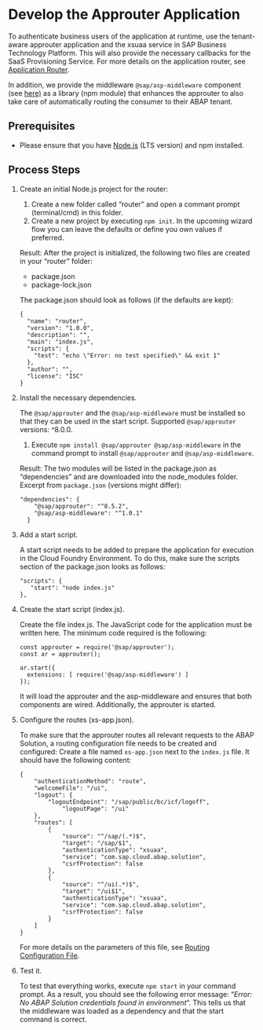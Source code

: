 <!-- loio44dbd0ae4d4b4d9c9c8371d711c22bfe -->

# Develop the Approuter Application

To authenticate business users of the application at runtime, use the tenant-aware approuter application and the xsuaa service in SAP Business Technology Platform. This will also provide the necessary callbacks for the SaaS Provisioning Service. For more details on the application router, see [Application Router](https://help.sap.com/viewer/65de2977205c403bbc107264b8eccf4b/Cloud/en-US/01c5f9ba7d6847aaaf069d153b981b51.html).

In addition, we provide the middleware `@sap/asp-middleware` component \(see [here\)](https://www.npmjs.com/package/@sap/asp-middleware) as a library \(npm module\) that enhances the approuter to also take care of automatically routing the consumer to their ABAP tenant.



<a name="loio44dbd0ae4d4b4d9c9c8371d711c22bfe__section_i3p_x1t_fnb"/>

## Prerequisites

-   Please ensure that you have [Node.js](https://nodejs.org/en/) \(LTS version\) and npm installed.




<a name="loio44dbd0ae4d4b4d9c9c8371d711c22bfe__section_m5r_1bt_fnb"/>

## Process Steps

1.  Create an initial Node.js project for the router:

    1.  Create a new folder called “router” and open a commant prompt \(terminal/cmd\) in this folder.
    2.  Create a new project by executing `npm init`. In the upcoming wizard flow you can leave the defaults or define you own values if preferred.

    Result: After the project is initialized, the following two files are created in your “router” folder:

    -   package.json
    -   package-lock.json

    The package.json should look as follows \(if the defaults are kept\):

    ```lang-json
    {
      "name": "router",
      "version": "1.0.0",
      "description": "",
      "main": "index.js",
      "scripts": {
        "test": "echo \"Error: no test specified\" && exit 1"
      },
      "author": "",
      "license": "ISC"
    }
    
    ```

2.  Install the necessary dependencies.

    The `@sap/approuter` and the `@sap/asp-middleware` must be installed so that they can be used in the start script. Supported `@sap/approuter` versions: ^8.0.0.

    1.  Execute `npm install @sap/approuter @sap/asp-middleware` in the command prompt to install `@sap/approuter` and `@sap/asp-middleware`.

    Result: The two modules will be listed in the package.json as “dependencies” and are downloaded into the node\_modules folder. Excerpt from `package.json` \(versions might differ\):

    ```lang-json
    "dependencies": {
        "@sap/approuter": "^8.5.2",
        "@sap/asp-middleware": "^1.0.1"
      }
    
    ```

3.  Add a start script.

    A start script needs to be added to prepare the application for execution in the Cloud Foundry Environment. To do this, make sure the scripts section of the package.json looks as follows:

    ```lang-json
    "scripts": {
       "start": "node index.js"
    },
    
    ```

4.  Create the start script \(index.js\).

    Create the file index.js. The JavaScript code for the application must be written here. The minimum code required is the following:

    ```lang-js
    const approuter = require('@sap/approuter');
    const ar = approuter();
    
    ar.start({
      extensions: [ require('@sap/asp-middleware') ]
    });
    
    ```

    It will load the approuter and the asp-middleware and ensures that both components are wired. Additionally, the approuter is started.

5.  Configure the routes \(xs-app.json\).

    To make sure that the approuter routes all relevant requests to the ABAP Solution, a routing configuration file needs to be created and configured: Create a file named `xs-app.json` next to the `index.js` file. It should have the following content:

    ```lang-json
    {
    	"authenticationMethod": "route",
    	"welcomeFile": "/ui",
    	"logout": {
    		"logoutEndpoint": "/sap/public/bc/icf/logoff",
        		"logoutPage": "/ui"
    	},
      	"routes": [
    		{
    			"source": "^/sap/(.*)$",
    			"target": "/sap/$1",
    			"authenticationType": "xsuaa",
    			"service": "com.sap.cloud.abap.solution",
    			"csrfProtection": false
    		},
    		{
    			"source": "^/ui(.*)$",
    			"target": "/ui$1",
    			"authenticationType": "xsuaa",
    			"service": "com.sap.cloud.abap.solution",
    			"csrfProtection": false
    		}
    	]
    }
    ```

    For more details on the parameters of this file, see [Routing Configuration File](https://help.sap.com/viewer/65de2977205c403bbc107264b8eccf4b/Cloud/en-US/c103fb414988447ead2023f768096dcc.html).

6.  Test it.

    To test that everything works, execute `npm start` in your command prompt. As a result, you should see the following error message: “*Error: No ABAP Solution credentials found in environment*”. This tells us that the middleware was loaded as a dependency and that the start command is correct.


